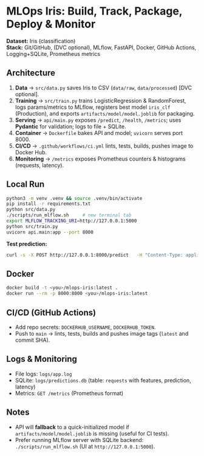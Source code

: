 # MLOps Iris: Build, Track, Package, Deploy & Monitor

**Dataset:** Iris (classification)  
**Stack:** Git/GitHub, (DVC optional), MLflow, FastAPI, Docker, GitHub Actions, Logging+SQLite, Prometheus metrics

## Architecture
1. **Data** → `src/data.py` saves Iris to CSV (`data/raw`, `data/processed`) [DVC optional].
2. **Training** → `src/train.py` trains LogisticRegression & RandomForest, logs params/metrics to MLflow, registers best model `iris_clf` (Production), and exports `artifacts/model/model.joblib` for packaging.
3. **Serving** → `api/main.py` exposes `/predict`, `/health`, `/metrics`; uses **Pydantic** for validation; logs to file + SQLite.
4. **Container** → `Dockerfile` bakes API and model; `uvicorn` serves port 8000.
5. **CI/CD** → `.github/workflows/ci.yml` lints, tests, builds, pushes image to Docker Hub.
6. **Monitoring** → `/metrics` exposes Prometheus counters & histograms (requests, latency).

## Local Run
```bash
python3 -m venv .venv && source .venv/bin/activate
pip install -r requirements.txt
python src/data.py
./scripts/run_mlflow.sh     # new terminal tab
export MLFLOW_TRACKING_URI=http://127.0.0.1:5000
python src/train.py
uvicorn api.main:app --port 8000
```

**Test prediction:**
```bash
curl -s -X POST http://127.0.0.1:8000/predict   -H "Content-Type: application/json"   -d '{"sepal_length":5.1,"sepal_width":3.5,"petal_length":1.4,"petal_width":0.2}'
```

## Docker
```bash
docker build -t <you>/mlops-iris:latest .
docker run --rm -p 8000:8000 <you>/mlops-iris:latest
```

## CI/CD (GitHub Actions)
- Add repo secrets: `DOCKERHUB_USERNAME`, `DOCKERHUB_TOKEN`.
- Push to `main` → lints, tests, builds and pushes image tags (`latest` and commit SHA).

## Logs & Monitoring
- File logs: `logs/app.log`
- SQLite: `logs/predictions.db` (table: `requests` with features, prediction, latency)
- Metrics: `GET /metrics` (Prometheus format)

## Notes
- API will **fallback** to a quick-initialized model if `artifacts/model/model.joblib` is missing (useful for CI tests).
- Prefer running MLflow server with SQLite backend: `./scripts/run_mlflow.sh` (UI at `http://127.0.0.1:5000`).
